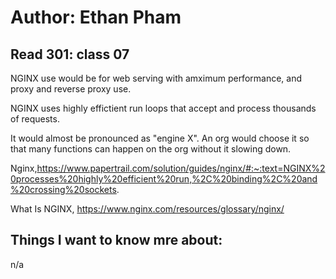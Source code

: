 # Author: Ethan Pham
## Read 301: class 07

NGINX use would be for web serving with amximum performance, and proxy and reverse proxy use. 

NGINX uses highly effictient run loops that accept and process thousands of requests. 

It would almost be pronounced as "engine X". An org would choose it so that many functions can happen on the org without it slowing down. 


Nginx,https://www.papertrail.com/solution/guides/nginx/#:~:text=NGINX%20processes%20highly%20efficient%20run,%2C%20binding%2C%20and%20crossing%20sockets. 

What Is NGINX, https://www.nginx.com/resources/glossary/nginx/ 

## Things I want to know mre about:
n/a 
